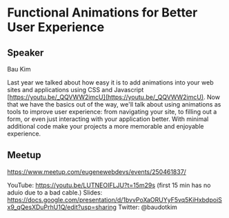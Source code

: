 # Functional Animations for Better User Experience

## Speaker

Bau Kim

Last year we talked about how easy it is to add animations into your web sites and applications using CSS and Javascript [https://youtu.be/_QQVWW2imcU](https://youtu.be/_QQVWW2imcU). Now that we have the basics out of the way, we'll talk about using animations as tools to improve user experience: from navigating your site, to filling out a form, or even just interacting with your application better. With minimal additional code make your projects a more memorable and enjoyable experience.

## Meetup

https://www.meetup.com/eugenewebdevs/events/250461837/

YouTube: https://youtu.be/LUTNEOIFLJU?t=15m29s (first 15 min has no aduio due to a bad cable.)
Slides: https://docs.google.com/presentation/d/1bvvPoXaORUYyF5vq5KiHxbdpoiSx9_qQesXDuPrhU1Q/edit?usp=sharing
Twitter: @baudotkim
